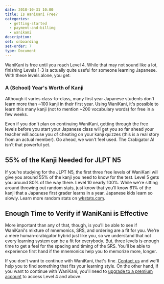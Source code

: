 ```yaml
---
date: 2018-10-31 10:00
title: Is WaniKani Free?
categories:
  - getting-started
  - payment-and-billing
  - wanikani
description:
set: onboarding
set-order: 7
type: Document
---
```


WaniKani is free until you reach Level 4. While that may not sound like a lot, finishing Levels 1-3 is actually quite useful for someone learning Japanese. With these levels alone, you get:

### A (School) Year's Worth of Kanji

Although it varies class-to-class, many first year Japanese students don't learn more than ~100 kanji in their first year. Using WaniKani, it's possible to learn this many kanji (not to mention ~200 vocabulary words) for free in a few weeks.

Even if you don't plan on continuing WaniKani, getting through the free levels before you start your Japanese class will get you so far ahead your teacher will accuse you of cheating on your kanji quizzes (this is a real story from an actual member). Go ahead, we won't feel used. The Crabigator AI isn't that powerful yet.

## 55% of the Kanji Needed for JLPT N5

If you're studying for the JLPT N5, the first three free levels of WaniKani will give you around 55% of the kanji you need to know for the test. Level 5 gets you around 80% of the way there. Level 10 nearly 100%. While we're sitting around throwing out random stats, just know that you'll know 61% of the kanji that a Japanese first grader learns in a year. Japanese kids learn so slowly. Learn more random stats on [wkstats.com](https://www.wkstats.com/#charts.jlpt).

## Enough Time to Verify if WaniKani is Effective

More important than any of that, though, is you'll be able to see if WaniKani's mixture of mnemonics, SRS, and ordering are a fit for you. We're a mere human-crabigator hybrid just like you, so we understand that not every learning system can be a fit for everybody. But, three levels is enough time to get a feel for the spacing and timing of the SRS. You'll be able to experience first hand if the mnemonics help you to memorize more, longer.

If you don't want to continue with WaniKani, that's fine. [Contact us](/wanikani/contact-page/) and we'll help you to find something that fits your learning style. On the other hand, if you want to continue with WaniKani, you'll need to [upgrade to a premium account](/getting-started/account-and-membership/payment-and-billing/wanikani-premium-membership/) to access Level 4 and above.
